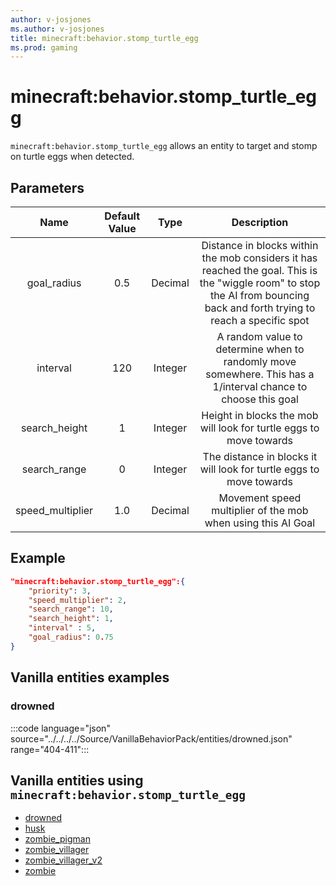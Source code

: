```yaml
---
author: v-josjones
ms.author: v-josjones
title: minecraft:behavior.stomp_turtle_egg
ms.prod: gaming
---
```


# minecraft:behavior.stomp_turtle_egg

`minecraft:behavior.stomp_turtle_egg` allows an entity to target and stomp on turtle eggs when detected.

## Parameters

|Name |Default Value  |Type  |Description  |
|:---------:|:---------:|:---------:|:---------:|
| goal_radius|0.5| Decimal|  Distance in blocks within the mob considers it has reached the goal. This is the "wiggle room" to stop the AI from bouncing back and forth trying to reach a specific spot |
| interval| 120| Integer|  A random value to determine when to randomly move somewhere. This has a 1/interval chance to choose this goal |
| search_height| 1| Integer|  Height in blocks the mob will look for turtle eggs to move towards |
| search_range| 0| Integer| The distance in blocks it will look for turtle eggs to move towards |
| speed_multiplier| 1.0| Decimal|  Movement speed multiplier of the mob when using this AI Goal |

## Example

```json
"minecraft:behavior.stomp_turtle_egg":{
    "priority": 3,
    "speed_multiplier": 2,
    "search_range": 10,
    "search_height": 1,
    "interval" : 5,
    "goal_radius": 0.75
}
```

## Vanilla entities examples

### drowned

:::code language="json" source="../../../../Source/VanillaBehaviorPack/entities/drowned.json" range="404-411":::

## Vanilla entities using `minecraft:behavior.stomp_turtle_egg`

- [drowned](../../../../Source/VanillaBehaviorPack_Snippets/entities/drowned.json)
- [husk](../../../../Source/VanillaBehaviorPack/entities/husk.json)
- [zombie_pigman](../../../../Source/VanillaBehaviorPack_Snippets/entities/zombie_pigman.json)
- [zombie_villager](../../../../Source/VanillaBehaviorPack_Snippets/entities/zombie_villager.json)
- [zombie_villager_v2](../../../../Source/VanillaBehaviorPack_Snippets/entities/zombie_villager_v2.md)
- [zombie](../../../../Source/VanillaBehaviorPack_Snippets/entities/zombie.json)
